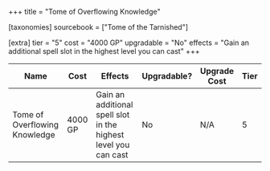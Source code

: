 +++
title = "Tome of Overflowing Knowledge"

[taxonomies]
sourcebook = ["Tome of the Tarnished"]

[extra]
tier = "5"
cost = "4000 GP"
upgradable = "No"
effects = "Gain an additional spell slot in the highest level you can cast"
+++

| Name                          | Cost    | Effects                                                                                           | Upgradable? | Upgrade Cost | Tier |
| ----------------------------- | ------- | ----------------------------------------------------------------------------------------------- | ----------- | ------------ | ---- |
| Tome of Overflowing Knowledge | 4000 GP | Gain an additional spell slot in the highest level you can cast | No | N/A | 5 |
